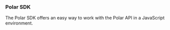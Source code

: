 ### Polar SDK

The Polar SDK offers an easy way to work with the Polar API in a JavaScript environment.
